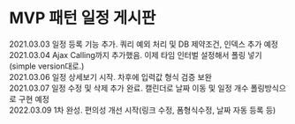 MVP 패턴 일정 게시판
===============
2021.03.03 일정 등록 기능 추가. 쿼리 예외 처리 및 DB 제약조건, 인덱스 추가 예정<br>
2021.03.04 Ajax Calling까지 추가했음. 이제 타임 인터벌 설정해서 폴링 넣기(simple version대로.)<br>
2021.03.06 일정 상세보기 시작. 차후에 입력값 형식 검증 보완<br>
2021.03.07 일정 수정 및 삭제 추가 완료. 캘린더로 날짜 이동 및 일정 개수 폴링방식으로 구현 예정<br>
2022.03.09 1차 완성. 편의성 개선 시작(링크 수정, 폼형식수정, 날짜 자동 등록 등)

